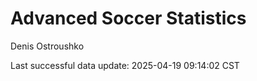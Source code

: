 # Advanced Soccer Statistics
Denis Ostroushko

<!-- gfm -->

Last successful data update: 2025-04-19 09:14:02 CST
